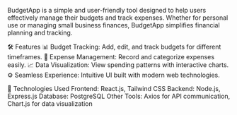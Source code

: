 
BudgetApp is a simple and user-friendly tool designed to help users effectively manage their budgets and track expenses. Whether for personal use or managing small business finances, BudgetApp simplifies financial planning and tracking.

🛠 Features
📊 Budget Tracking: Add, edit, and track budgets for different timeframes.
💸 Expense Management: Record and categorize expenses easily.
📈 Data Visualization: View spending patterns with interactive charts.
⚙️ Seamless Experience: Intuitive UI built with modern web technologies.

🚀 Technologies Used
Frontend: React.js, Tailwind CSS
Backend: Node.js, Express.js
Database: PostgreSQL
Other Tools: Axios for API communication, Chart.js for data visualization
